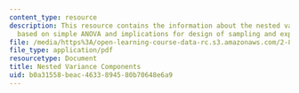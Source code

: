 ```yaml
---
content_type: resource
description: This resource contains the information about the nested variance structures,
  based on simple ANOVA and implications for design of sampling and experimental plans.
file: /media/https%3A/open-learning-course-data-rc.s3.amazonaws.com/2-830j-control-of-manufacturing-processes-sma-6303-spring-2008/b0a31558beac4633894580b70648e6a9_lecture17.pdf
file_type: application/pdf
resourcetype: Document
title: Nested Variance Components
uid: b0a31558-beac-4633-8945-80b70648e6a9
---
```

